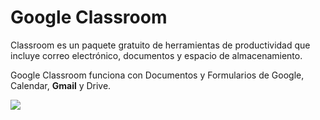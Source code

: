 # Google Classroom

Classroom es un paquete gratuito de herramientas de productividad que incluye correo electrónico, documentos y espacio de almacenamiento. 

Google Classroom funciona con Documentos y Formularios de Google, Calendar, **Gmail** y Drive.

![](https://www.ujmd.edu.sv/wp-content/uploads/2020/04/Google-Clasroom.png)


<!--stackedit_data:
eyJoaXN0b3J5IjpbMTY1NzMwMzIzOSwxNTc5MjU2NTI5XX0=
-->